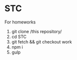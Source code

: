 # STC
For homeworks

1. git clone /this repository/
2. cd STC
3. git fetch && git checkout work
4. npm i
5. gulp
